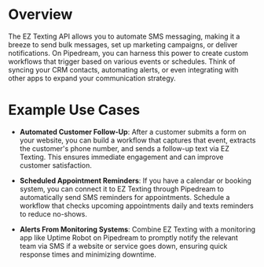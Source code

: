 # Overview

The EZ Texting API allows you to automate SMS messaging, making it a breeze to send bulk messages, set up marketing campaigns, or deliver notifications. On Pipedream, you can harness this power to create custom workflows that trigger based on various events or schedules. Think of syncing your CRM contacts, automating alerts, or even integrating with other apps to expand your communication strategy.

# Example Use Cases

- **Automated Customer Follow-Up**: After a customer submits a form on your website, you can build a workflow that captures that event, extracts the customer's phone number, and sends a follow-up text via EZ Texting. This ensures immediate engagement and can improve customer satisfaction.

- **Scheduled Appointment Reminders**: If you have a calendar or booking system, you can connect it to EZ Texting through Pipedream to automatically send SMS reminders for appointments. Schedule a workflow that checks upcoming appointments daily and texts reminders to reduce no-shows.

- **Alerts From Monitoring Systems**: Combine EZ Texting with a monitoring app like Uptime Robot on Pipedream to promptly notify the relevant team via SMS if a website or service goes down, ensuring quick response times and minimizing downtime.
